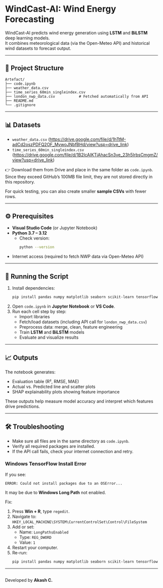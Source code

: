 # WindCast-AI: Wind Energy Forecasting

WindCast-AI predicts wind energy generation using **LSTM** and **BiLSTM** deep learning models.  
It combines meteorological data (via the Open-Meteo API) and historical wind datasets to forecast output.

---

## 📂 Project Structure
```
Artefact/
├── code.ipynb
├── weather_data.csv              
├── time_series_60min_singleindex.csv  
├── london_nwp_data.csv           # Fetched automatically from API
├── README.md
└── .gitignore
```

---

## 📊 Datasets
- `weather_data.csv` (https://drive.google.com/file/d/1hTtM-adCd2oszPDFQ2OF_MvwoJNbfBHd/view?usp=drive_link)  
- `time_series_60min_singleindex.csv` (https://drive.google.com/file/d/1B2IcAIKTiAhacSn3ve_23h5IrbsCmgmZ/view?usp=drive_link)  

👉 Download them from Drive and place in the same folder as `code.ipynb`.  
Since they exceed GitHub’s 100MB file limit, they are not stored directly in this repository.  

For quick testing, you can also create smaller **sample CSVs** with fewer rows.  

---

## ⚙️ Prerequisites
- **Visual Studio Code** (or Jupyter Notebook)  
- **Python 3.7 – 3.12**  
  - Check version:  
    ```bash
    python --version
    ```
- Internet access (required to fetch NWP data via Open-Meteo API)

---

## 🚀 Running the Script
1. Install dependencies:
   ```bash
   pip install pandas numpy matplotlib seaborn scikit-learn tensorflow shap requests
   ```
2. Open `code.ipynb` in **Jupyter Notebook** or **VS Code**.  
3. Run each cell step by step:
   - Import libraries  
   - Fetch/load datasets (including API call for `london_nwp_data.csv`)  
   - Preprocess data: merge, clean, feature engineering  
   - Train **LSTM** and **BiLSTM** models  
   - Evaluate and visualize results  

---

## 📈 Outputs
The notebook generates:
- Evaluation table (R², RMSE, MAE)  
- Actual vs. Predicted line and scatter plots  
- SHAP explainability plots showing feature importance  

These outputs help measure model accuracy and interpret which features drive predictions.

---

## 🛠️ Troubleshooting
- Make sure all files are in the same directory as `code.ipynb`.  
- Verify all required packages are installed.  
- If the API call fails, check your internet connection and retry.  

### Windows TensorFlow Install Error
If you see:
```
ERROR: Could not install packages due to an OSError...
```
It may be due to **Windows Long Path** not enabled.

Fix:
1. Press **Win + R**, type `regedit`.  
2. Navigate to:  
   `HKEY_LOCAL_MACHINE\SYSTEM\CurrentControlSet\Control\FileSystem`  
3. Add or set:  
   - Name: `LongPathsEnabled`  
   - Type: `REG_DWORD`  
   - Value: `1`  
4. Restart your computer.  
5. Re-run:
   ```bash
   pip install pandas numpy matplotlib seaborn scikit-learn tensorflow shap requests
   ```

---

##
Developed by **Akash C.**
